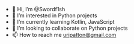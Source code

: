 - 👋 Hi, I’m @Swordf1sh
- 👀 I’m interested in Python projects
- 🌱 I’m currently learning Kotlin, JavaScript
- 💞️ I’m looking to collaborate on Python projects
- 📫 How to reach me uripatton@gmail.com

<!---
Swordf1sh/Swordf1sh is a ✨ special ✨ repository because its `README.md` (this file) appears on your GitHub profile.
You can click the Preview link to take a look at your changes.
--->
